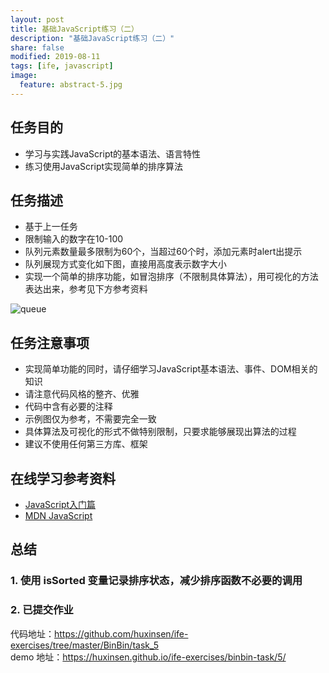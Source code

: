 ```yaml
---
layout: post
title: 基础JavaScript练习（二）
description: "基础JavaScript练习（二）"
share: false
modified: 2019-08-11
tags: [ife, javascript]
image:
  feature: abstract-5.jpg
---
```

## 任务目的

- 学习与实践JavaScript的基本语法、语言特性
- 练习使用JavaScript实现简单的排序算法

## 任务描述

- 基于上一任务
- 限制输入的数字在10-100
- 队列元素数量最多限制为60个，当超过60个时，添加元素时alert出提示
- 队列展现方式变化如下图，直接用高度表示数字大小
- 实现一个简单的排序功能，如冒泡排序（不限制具体算法），用可视化的方法表达出来，参考见下方参考资料

![queue](http://i345.photobucket.com/albums/p392/daniel-hoo/task_2_19_1_zpsizdnqelx.jpg)

## 任务注意事项

- 实现简单功能的同时，请仔细学习JavaScript基本语法、事件、DOM相关的知识
- 请注意代码风格的整齐、优雅
- 代码中含有必要的注释
- 示例图仅为参考，不需要完全一致
- 具体算法及可视化的形式不做特别限制，只要求能够展现出算法的过程
- 建议不使用任何第三方库、框架

## 在线学习参考资料

- <a href="http://www.imooc.com/view/36" target="_blank">JavaScript入门篇</a>
- <a href="https://developer.mozilla.org/zh-CN/docs/Web/JavaScript" target="_blank">MDN JavaScript</a>

## 总结

### 1. 使用 isSorted 变量记录排序状态，减少排序函数不必要的调用



### 2. 已提交作业

代码地址：<a href="https://github.com/huxinsen/ife-exercises/tree/master/BinBin/task_5" target="_blank">https://github.com/huxinsen/ife-exercises/tree/master/BinBin/task_5</a>  
demo 地址：<a href="https://huxinsen.github.io/ife-exercises/binbin-task/5/" target="_blank">https://huxinsen.github.io/ife-exercises/binbin-task/5/</a>